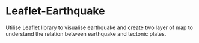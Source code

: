 # Leaflet-Earthquake
Utilise Leaflet library to visualise earthquake and create two layer of map to understand the relation between earthquake and tectonic plates.
